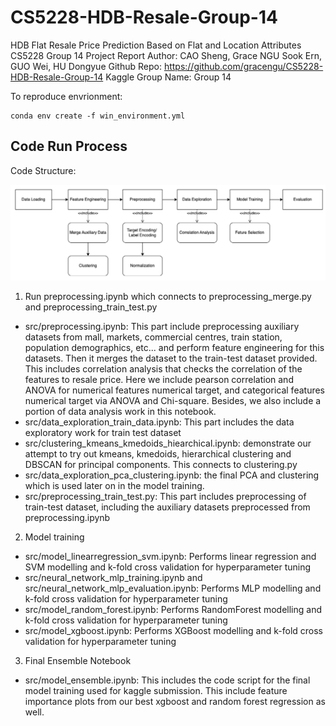 # CS5228-HDB-Resale-Group-14

HDB Flat Resale Price Prediction Based on Flat and Location Attributes
CS5228 Group 14 Project Report
Author: CAO Sheng, Grace NGU Sook Ern, GUO Wei, HU Dongyue
Github Repo: https://github.com/gracengu/CS5228-HDB-Resale-Group-14
Kaggle Group Name: Group 14

To reproduce envrionment: 

```{bash}
conda env create -f win_environment.yml
```

## Code Run Process

Code Structure:

![image](./CodeStructure.png)

1. Run preprocessing.ipynb which connects to preprocessing_merge.py and preprocessing_train_test.py
- src/preprocessing.ipynb: This part include preprocessing auxiliary datasets from mall, markets, commercial centres, train station, population demographics, etc... and perform feature engineering for this datasets. Then it merges the dataset to the train-test dataset provided. This includes correlation analysis that checks the correlation of the features to resale price. Here we include pearson correlation and ANOVA for numerical features numerical target, and categorical features numerical target via ANOVA and Chi-square. Besides, we also include a portion of data analysis work in this notebook. 
- src/data_exploration_train_data.ipynb: This part includes the data exploratory work for train test dataset
- src/clustering_kmeans_kmedoids_hiearchical.ipynb: demonstrate our attempt to try out kmeans, kmedoids, hierarchical clustering and DBSCAN for principal components. This connects to clustering.py
- src/data_exploration_pca_clustering.ipynb: the final PCA and clustering which is used later on in the model training. 
- src/preprocessing_train_test.py: This part includes preprocessing of train-test dataset, including the auxiliary datasets preprocessed from preprocessing.ipynb


2. Model training 
- src/model_linearregression_svm.ipynb: Performs linear regression and SVM modelling and k-fold cross validation for hyperparameter tuning
- src/neural_network_mlp_training.ipynb and src/neural_network_mlp_evaluation.ipynb: Performs MLP modelling and k-fold cross validation for hyperparameter tuning
- src/model_random_forest.ipynb: Performs RandomForest modelling and k-fold cross validation for hyperparameter tuning
- src/model_xgboost.ipynb: Performs XGBoost modelling and k-fold cross validation for hyperparameter tuning


3. Final Ensemble Notebook
- src/model_ensemble.ipynb: This includes the code script for the final model training used for kaggle submission. This include feature importance plots from our best xgboost and random forest regression as well. 


 